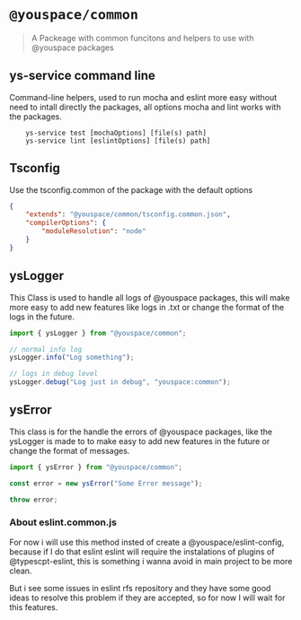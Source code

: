 # `@youspace/common`

> A Packeage with common funcitons and helpers to use with @youspace packages

## ys-service command line
Command-line helpers, used to run mocha and eslint more easy without need to intall directly the packages, all options mocha and lint works with the packages.

```shell
    ys-service test [mochaOptions] [file(s) path]
    ys-service lint [eslintOptions] [file(s) path]
```

## Tsconfig
Use the tsconfig.common of the package with the default options

```json
{
    "extends": "@youspace/common/tsconfig.common.json",
    "compilerOptions": {
        "moduleResolution": "node"
    }
}
```

## ysLogger
This Class is used to handle all logs of  @youspace packages, this will make more easy to add new features like logs in .txt or change the format of the logs in the future.

```ts
import { ysLogger } from "@youspace/common";

// normal info log
ysLogger.info("Log something");

// logs in debug level
ysLogger.debug("Log just in debug", "youspace:common");

```
## ysError
This class is for the handle the errors of @youspace packages, like the ysLogger is made to to make easy to add new features in the future or change the format of messages.

```ts
import { ysError } from "@youspace/common";

const error = new ysError("Some Error message");

throw error;

```

### About eslint.common.js
For now i will use this method insted of create a @youspace/eslint-config, because if I do that eslint eslint will require the instalations of plugins of @typescpt-eslint, this is something i wanna avoid in main project to be more clean.

But i see some issues in eslint rfs repository and they have some good ideas to resolve this problem if they are accepted, so for now I will wait for this features.

